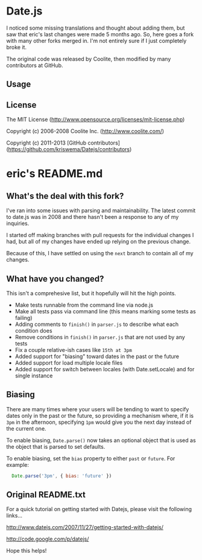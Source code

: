 # Date.js #
I noticed some missing translations and thought about adding them, but saw that eric's last changes were made 5 months ago. So, here goes a fork with many other forks merged in. I'm not entirely sure if I just completely broke it.

The original code was released by Coolite, then modified by many contributors at GitHub.

## Usage ##

## License ##
The MIT License (http://www.opensource.org/licenses/mit-license.php)

Copyright (c) 2006-2008 Coolite Inc. (http://www.coolite.com/)

Copyright (c) 2011-2013 [GitHub contributors] (https://github.com/kriswema/Datejs/contributors)

# eric's README.md #

## What's the deal with this fork? ##

I've ran into some issues with parsing and maintainability. The latest commit
to date.js was in 2008 and there hasn't been a response to any of my inquiries.

I started off making branches with pull requests for the individual changes I
had, but all of my changes have ended up relying on the previous change.

Because of this, I have settled on using the `next` branch to contain all of
my changes.


## What have you changed? ##

This isn't a comprehesive list, but it hopefully will hit the high points.

* Make tests runnable from the command line via node.js
* Make all tests pass via command line (this means marking some tests as failing)
* Adding comments to `finish()` in `parser.js` to describe what each condition does
* Remove conditions in `finish()` in `parser.js` that are not used by any tests
* Fix a couple relative-ish cases like `15th at 3pm`
* Added support for "biasing" toward dates in the past or the future
* Added support for load multiple locale files
* Added support for switch between locales (with Date.setLocale) and for single instance

## Biasing ##

There are many times where your users will be tending to want to specify dates
only in the past or the future, so providing a mechanism where, if it is
`3pm` in the afternoon, specifying `1pm` would give you the next day instead
of the current one.

To enable biasing, `Date.parse()` now takes an optional object that is used
as the object that is parsed to set defaults.

To enable biasing, set the `bias` property to either `past` or `future`. For
example:

  ```javascript
    Date.parse('3pm', { bias: 'future' })
  ```


## Original README.txt ##

For a quick tutorial on getting started with Datejs, please visit the following links...

http://www.datejs.com/2007/11/27/getting-started-with-datejs/

http://code.google.com/p/datejs/

Hope this helps!
